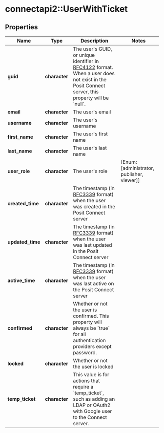 # connectapi2::UserWithTicket


## Properties
Name | Type | Description | Notes
------------ | ------------- | ------------- | -------------
**guid** | **character** | The user&#39;s GUID, or unique identifier in [RFC4122](https://www.rfc-editor.org/rfc/rfc4122) format. When a user does not exist in the Posit Connect server, this property will be &#x60;null&#x60;. | 
**email** | **character** | The user&#39;s email | 
**username** | **character** | The user&#39;s username | 
**first_name** | **character** | The user&#39;s first name | 
**last_name** | **character** | The user&#39;s last name | 
**user_role** | **character** | The user&#39;s role | [Enum: [administrator, publisher, viewer]] 
**created_time** | **character** | The timestamp (in [RFC3339](https://www.rfc-editor.org/rfc/rfc3339) format) when the user was created in the Posit Connect server | 
**updated_time** | **character** | The timestamp (in [RFC3339](https://www.rfc-editor.org/rfc/rfc3339) format) when the user was last updated in the Posit Connect server | 
**active_time** | **character** | The timestamp (in [RFC3339](https://www.rfc-editor.org/rfc/rfc3339) format) when the user was last active on the Posit Connect server | 
**confirmed** | **character** | Whether or not the user is confirmed. This property will always be &#x60;true&#x60; for all authentication providers except password. | 
**locked** | **character** | Whether or not the user is locked | 
**temp_ticket** | **character** | This value is for actions that require a &#x60;temp_ticket&#x60;, such as adding an LDAP or OAuth2 with Google user to the Connect server. | 


